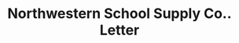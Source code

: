 ---
doi: 10.7916/D8DZ1MDM
date_other: '1921'
date_other_textual: '1921'
form: correspondence
genre:
- Letters (correspondence)
name:
- Northwestern School Supply Co.
object_in_context_url: https://biggert.cul.columbia.edu/items/view/ave_biggert_00654
subject_hierarchical_geographic:
- Minneapolis, Minnesota, United States
subject_name:
- Northwestern School Supply Co.
title: Northwestern School Supply Co.. Letter
sort_title: Northwestern School Supply Co.. Letter
call_number: ave_biggert_00654
coordinates:
- 44.983333333333334,-93.26666666666667
pid: ave_biggert_00654
identifiers: ave_biggert_00654
thumbnail: false
permalink: /biggert/ave_biggert_00654/
layout: iiif-image-page
---